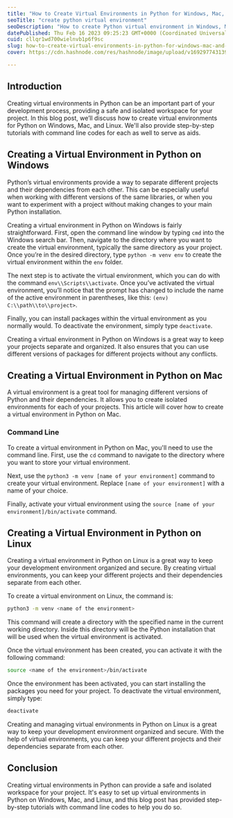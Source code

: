 ```yaml
---
title: "How to Create Virtual Environments in Python for Windows, Mac, and Linux"
seoTitle: "create python virtual environment"
seoDescription: "How to create Python virtual environment in Windows, Mac, and Linux."
datePublished: Thu Feb 16 2023 09:25:23 GMT+0000 (Coordinated Universal Time)
cuid: cllqr1wd700wielnvb1p6f9sc
slug: how-to-create-virtual-environments-in-python-for-windows-mac-and-linux
cover: https://cdn.hashnode.com/res/hashnode/image/upload/v1692977431394/3f6a2068-5dec-40d8-b8fa-c302d21a00a1.jpeg

---
```


## Introduction

Creating virtual environments in Python can be an important part of your development process, providing a safe and isolated workspace for your project. In this blog post, we’ll discuss how to create virtual environments for Python on Windows, Mac, and Linux. We'll also provide step-by-step tutorials with command line codes for each as well to serve as aids.

## Creating a Virtual Environment in Python on Windows

Python’s virtual environments provide a way to separate different projects and their dependencies from each other. This can be especially useful when working with different versions of the same libraries, or when you want to experiment with a project without making changes to your main Python installation.

Creating a virtual environment in Python on Windows is fairly straightforward. First, open the command line window by typing `cmd` into the Windows search bar. Then, navigate to the directory where you want to create the virtual environment, typically the same directory as your project. Once you’re in the desired directory, type `python -m venv env` to create the virtual environment within the `env` folder.

The next step is to activate the virtual environment, which you can do with the command `env\\Scripts\\activate`. Once you’ve activated the virtual environment, you’ll notice that the prompt has changed to include the name of the active environment in parentheses, like this: `(env) C:\\path\\to\\project>`.

Finally, you can install packages within the virtual environment as you normally would. To deactivate the environment, simply type `deactivate`.

Creating a virtual environment in Python on Windows is a great way to keep your projects separate and organized. It also ensures that you can use different versions of packages for different projects without any conflicts.

## Creating a Virtual Environment in Python on Mac

A virtual environment is a great tool for managing different versions of Python and their dependencies. It allows you to create isolated environments for each of your projects. This article will cover how to create a virtual environment in Python on Mac.

### Command Line

To create a virtual environment in Python on Mac, you'll need to use the command line. First, use the `cd` command to navigate to the directory where you want to store your virtual environment.

Next, use the `python3 -m venv [name of your environment]` command to create your virtual environment. Replace `[name of your environment]` with a name of your choice.

Finally, activate your virtual environment using the `source [name of your environment]/bin/activate` command.

## Creating a Virtual Environment in Python on Linux

Creating a virtual environment in Python on Linux is a great way to keep your development environment organized and secure. By creating virtual environments, you can keep your different projects and their dependencies separate from each other.

To create a virtual environment on Linux, the command is:

```bash
python3 -m venv <name of the environment>
```

This command will create a directory with the specified name in the current working directory. Inside this directory will be the Python installation that will be used when the virtual environment is activated.

Once the virtual environment has been created, you can activate it with the following command:

```bash
source <name of the environment>/bin/activate
```

Once the environment has been activated, you can start installing the packages you need for your project. To deactivate the virtual environment, simply type:

```bash
deactivate
```

Creating and managing virtual environments in Python on Linux is a great way to keep your development environment organized and secure. With the help of virtual environments, you can keep your different projects and their dependencies separate from each other.

## Conclusion

Creating virtual environments in Python can provide a safe and isolated workspace for your project. It's easy to set up virtual environments in Python on Windows, Mac, and Linux, and this blog post has provided step-by-step tutorials with command line codes to help you do so.